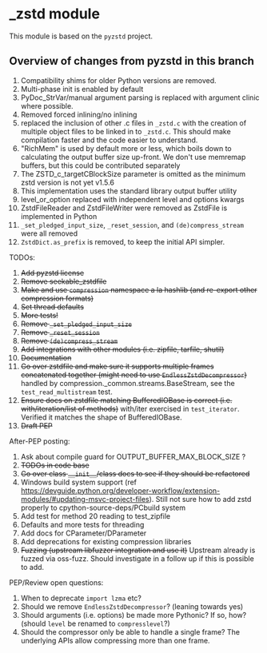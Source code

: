 # _zstd module

This module is based on the `pyzstd` project.

## Overview of changes from pyzstd in this branch

1. Compatibility shims for older Python versions are removed.
2. Multi-phase init is enabled by default
3. PyDoc_StrVar/manual argument parsing is replaced with argument clinic where possible.
4. Removed forced inlining/no inlining
5. replaced the inclusion of other .c files in `_zstd.c` with the creation of multiple object files to be linked in to `_zstd.c`. This should make compilation faster and the code easier to understand.
6. "RichMem" is used by default more or less, which boils down to calculating the output buffer size up-front. We don't use memremap buffers, but this could be contributed separately
7. The ZSTD_c_targetCBlockSize parameter is omitted as the minimum zstd version is not yet v1.5.6
8. This implementation uses the standard library output buffer utility
9. level_or_option replaced with independent level and options kwargs
10. ZstdFileReader and ZstdFileWriter were removed as ZstdFile is implemented in Python
11. `_set_pledged_input_size`, `_reset_session`, and `(de)compress_stream` were all removed
12. `ZstdDict.as_prefix` is removed, to keep the initial API simpler.


TODOs:
1. ~~Add pyzstd license~~
2. ~~Remove seekable_zstdfile~~
3. ~~Make and use `compression` namespace a la hashlib (and re-export other compression formats)~~
4. ~~Set thread defaults~~
5. ~~More tests!~~
6. ~~Remove `_set_pledged_input_size`~~
7. ~~Remove `_reset_session`~~
8. ~~Remove `(de)compress_stream`~~
9. ~~Add integrations with other modules (i.e. zipfile, tarfile, shutil)~~
10. ~~Documentation~~
11. ~~Go over zstdfile and make sure it supports multiple frames concatenated together (might need to use `EndlessZstdDecompressor`)~~ handled by compression._common.streams.BaseStream, see the `test_read_multistream` test.
12. ~~Ensure docs on zstdfile matching BufferedIOBase is correct (i.e. with/iteration/list of methods)~~ with/iter exercised in `test_iterator`. Verified it matches the shape of BufferedIOBase.
13. ~~Draft PEP~~

After-PEP posting:
1. Ask about compile guard for OUTPUT_BUFFER_MAX_BLOCK_SIZE ?
2. ~~TODOs in code base~~
3. ~~Go over class `__init__`/class docs to see if they should be refactored~~
4. Windows build system support (ref https://devguide.python.org/developer-workflow/extension-modules/#updating-msvc-project-files). Still not sure how to add zstd properly to cpython-source-deps/PCbuild system
5. Add test for method 20 reading to test_zipfile
6. Defaults and more tests for threading
7. Add docs for CParameter/DParameter
8. Add deprecations for existing compression libraries
9. ~~Fuzzing (upstream libfuzzer integration and use it)~~ Upstream already is fuzzed via oss-fuzz. Should investigate in a follow up if this is possible to add.

PEP/Review open questions:
1. When to deprecate `import lzma` etc?
2. Should we remove `EndlessZstdDecompressor`? (leaning towards yes)
3. Should arguments (i.e. options) be made more Pythonic? If so, how? (should `level` be renamed to `compresslevel`?)
4. Should the compressor only be able to handle a single frame? The underlying APIs allow compressing more than one frame.
